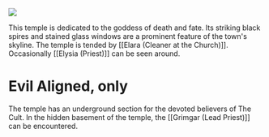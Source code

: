 ![](https://i.imgur.com/6DmmXSr.jpg)

This temple is dedicated to the goddess of death and fate. Its striking black spires and stained glass windows are a prominent feature of the town's skyline.
The temple is tended by [[Elara (Cleaner at the Church)]].
Occasionally [[Elysia (Priest)]] can be seen around.

# Evil Aligned, only
The temple has an underground section for the devoted believers of The Cult.
In the hidden basement of the temple, the [[Grimgar (Lead Priest)]] can be encountered.